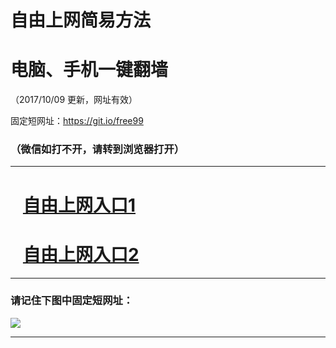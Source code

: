 ﻿# 自由上网简易方法

# 电脑、手机一键翻墙

（2017/10/09 更新，网址有效）

固定短网址：https://git.io/free99

### （微信如打不开，请转到浏览器打开）


***





# &nbsp;&nbsp; <a href="http://ft1351314247.fwq-tz-1001.info/fwqtz01.html?t=100900129704 " target="_blank">自由上网入口1</a>
# &nbsp;&nbsp; <a href="http://ft2927528235.fwq-tz-1002.info/fwqtz02.html?t=100900111814 " target="_blank">自由上网入口2</a>
***

### 请记住下图中固定短网址：

<img src="https://s3-us-west-2.amazonaws.com/fwq-1001/yjfq-20170905okok.png" /> 


***

